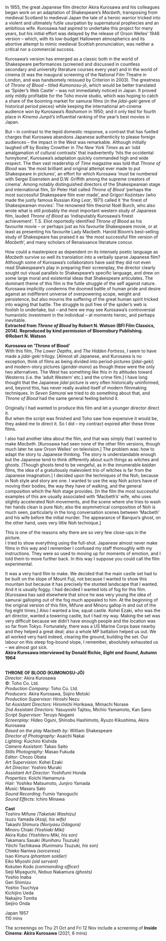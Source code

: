

In 1955, the great Japanese film director Akira Kurosawa and his colleagues began work on an adaptation of Shakespeare’s _Macbeth_, transposing from medieval Scotland to medieval Japan the tale of a heroic warrior tricked into a violent and ultimately futile usurpation by supernatural prophecies and an ambitious wife. Kurosawa had aspired to undertake this project for many years, but his initial effort was delayed by the release of Orson Welles’ 1948 version – which, with its low-budget Halloween atmospherics and its abortive attempt to mimic medieval Scottish pronunciation, was neither a critical nor a commercial success.

Kurosawa’s version has emerged as a classic both in the world of Shakespeare performances (screened and discussed in countless secondary and university literature courses every year) and in the world of cinema (it was the inaugural screening of the National Film Theatre in London, and was handsomely reissued by Criterion in 2003). The greatness of _Throne of Blood_ – titled _Kumonosu-jô_, which would be better translated as ‘Spider’s Web Castle’ – was not immediately noticed in Japan. It proved only mildly profitable for the Toho movie studio, which was hoping to catch a share of the booming market for samurai films (in the _jidai-geki_ genre of historical period pieces) while keeping the international art-cinema audience won by Kurosawa’s _Rashomon_ in 1950; and it only tied for fourth place in _Kinema Junpô_’s influential ranking of the year’s best movies in Japan.

But – in contrast to the tepid domestic response, a contrast that has fuelled charges that Kurosawa abandons Japanese authenticity to please foreign audiences – the impact in the West was remarkable. Although initially laughed off by Bosley Crowther in _The New York Times_ as an ‘odd amalgamation of cultural contrasts’ that inadvertently ‘hits the occidental funnybone’, Kurosawa’s adaptation quickly commanded high and wide respect. The then vast readership of _Time_ magazine was told that _Throne of Blood_ was ‘the most brilliant and original attempt ever made to put Shakespeare in pictures’, an effort for which Kurosawa ‘must be numbered with Sergei Eisenstein and D.W. Griffith among the supreme creators of cinema’. Among notably distinguished directors of the Shakespearean stage and international film, Sir Peter Hall called _Throne of Blood_ ‘perhaps the most successful Shakespeare film ever made’, and Grigori Kozintsev (who made the justly famous Russian _King Lear_, 1971) called it ‘the finest of Shakespearean movies’. The renowned film theorist Noël Burch, who also wrote what is still probably the most important western study of Japanese film, lauded _Throne of Blood_ as ‘indisputably Kurosawa’s finest achievement’. T.S. Eliot reportedly identified _Throne of Blood_ as his favourite movie – or perhaps just as his favourite Shakespeare movie, or at least as presenting his favourite Lady Macbeth. Harold Bloom’s best-selling study of Shakespeare has praised it as ‘the most successful film version of _Macbeth_’, and many scholars of Renaissance literature concur.

How could a masterpiece as dependent on its intensely poetic language as _Macbeth_ survive so well its translation into a verbally sparse Japanese film? Although some of Kurosawa’s collaborators have said they did not even read Shakespeare’s play in preparing their screenplay, the director clearly sought out visual parallels to Shakespeare’s specific language, and drew on some large moral and existential ideas that Shakespeare articulates. The dominant theme of this film is the futile struggle of the self against nature. Kurosawa implicitly condemns the doomed battle of human pride and desire against an indifferent universe of overpowering scope, weight and persistence, but also mourns the suffering of the great human spirit tricked into waging that battle. The struggle to pull free of the spider’s web is foolish to undertake, but – and here we may see Kurosawa’s controversial humanistic investment in the individual – at moments heroic, and perhaps inevitable.  
**Extracted from _Throne of Blood_ by Robert N. Watson (BFI Film Classics, 2014).  Reproduced by kind permission of Bloomsbury Publishing. ©Robert N. Watson**

**Kurosawa on ‘Throne of Blood’**  
With this film, _The Lower Depths_, and _The Hidden Fortress_, I seem to have made a _jidai-geki_ trilogy. [Almost all Japanese, and Kurosawa is no exception, think of films as being divided into period-pictures (_jidai-geki_) and modern-story pictures (_gendai-mono_) as though these were the only two alternatives. The West has something like this in its attitudes toward Westerns (i.e. the ‘adult Western’ etc.) and the crime film.] I have long thought that the Japanese _jidai_ picture is very often historically uninformed, and, beyond this, has never really availed itself of modern filmmaking techniques. In _Seven Samurai_ we tried to do something about that, and _Throne of Blood_ had the same general feeling behind it.

Originally I had wanted to produce this film and let a younger director direct it.  
But when the script was finished and Toho saw how expensive it would be, they asked me to direct it. So I did – my contract expired after these three films.

I also had another idea about the film, and that was simply that I wanted to make _Macbeth_. [Kurosawa had seen none of the other film versions, though much later he saw Orson Welles’ on television.] The problem was: how to adapt the story to Japanese thinking. The story is understandable enough but the Japanese tend to think differently about such things as witches and ghosts. [Though ghosts tend to be vengeful, as in the innumerable _kaidan_ films, the idea of a gratuitously malevolent trio of witches is far from the Japanese imagination.] I decided upon the techniques of the Noh, because in Noh style and story are one. I wanted to use the way Noh actors have of moving their bodies, the way they have of walking, and the general composition which the Noh stage provides. [In the film the most successful examples of this are usually associated with ‘Macbeth’s’ wife, who uses slightly accelerated Noh movements, and the scene where she tries to wash her hands clean is pure Noh; also the asymmetrical composition of Noh is much seen, particularly in the long conversation scenes between ‘Macbeth’ and his wife before the initial murder. The appearance of Banquo’s ghost, on the other hand, uses very little Noh technique.]

This is one of the reasons why there are so very few close-ups in the picture.  
I tried to show everything using the full-shot. Japanese almost never make films in this way and I remember I confused my staff thoroughly with my instructions.  They were so used to moving up for moments of emotion, and I told them to move further back. In this way I suppose you could call the film experimental.

It was a very hard film to make. We decided that the main castle set had to be built on the slope of Mount Fuji, not because I wanted to show this mountain but because it has precisely the stunted landscape that I wanted. And it is usually foggy. I had decided I wanted lots of fog for this film. [Kurosawa has said elsewhere that since he was very young the idea of samurai galloping out of the fog much appealed to him. At the beginning of the original version of this film, Mifune and Minoru gallop in and out of the fog eight times.] Also I wanted a low, squat castle. Kohei Ezaki, who was the art director, wanted a towering castle, but I had my way. Making the set was very difficult because we didn’t have enough people and the location was so far from Tokyo. Fortunately, there was a US Marine Corps base nearby and they helped a great deal; also a whole MP battalion helped us out.  We all worked very hard indeed, clearing the ground, building the set. Our labour on this steep fog-bound slope, I remember, absolutely exhausted us – we almost got sick.  
**Akira Kurosawa interviewed by Donald Richie, _Sight and Sound_, Autumn 1964**
<br><br>

**THRONE OF BLOOD (KUMONOSU-JÔ)**<br>
_Director:_ Akira Kurosawa<br>
©: Toho Co. Ltd.<br>
_Production Company:_ Toho Co. Ltd.<br>
_Producers:_ Akira Kurosawa, Sojiro Motoki<br>
_Production Supervisor:_ Hiroshi Nezu<br>
_1st Assistant Directors:_ Hiromichi Horikawa, Mimachi Norase<br>
_2nd Assistant Directors:_ Yasuyoshi Tajitsu,  Michio Yamamoto, Kan Sano<br>
_Script Supervisor:_ Teruyo Nogami<br>
_Screenplay:_ Hideo Oguni, Shinobu Hashimoto, Ryuzo Kikushima, Akira Kurosawa<br>
_Based on the play_ Macbeth _by:_ William Shakespeare<br>
_Director of Photography:_ Asaichi Nakai<br>
_Lighting:_ Kuichiro Kishida<br>
_Camera Assistant:_ Takao Saito<br>
_Stills Photography:_ Masao Fukuda<br>
_Editor:_ Chozo Obata<br>
_Art Supervision:_ Kohei Ezaki<br>
_Art Director:_ Yoshiro Muraki<br>
_Assistant Art Director:_ Yoshifumi Honda<br>
_Properties:_ Koichi Hamamura<br>
_Hair:_ Yoshiko Matsumoto, Junjiro Yamada<br>
_Music:_ Masaru Sato<br>
_Sound Recording:_ Fumio Yanoguchi<br>
_Sound Effects:_ Ichiro Minawa<br>

**Cast**<br>
Toshiro Mifune _(Taketoki Washizu)_<br>
Isuzu Yamada _(Asaji, his wife)_<br>
Takashi Shimura _(Noriyasu Odagura)_<br>
Minoru Chiaki _(Yoshiaki Miki)_<br>
Akira Kubo _(Yoshiteru Miki, his son)_<br>
Takamaru Sasaki _(Kuniharu Tsuzuki)_<br>
Yôichi Tachikawa _(Kunimaru Tsuzuki, his son)_<br>
Chieko Naniwa _(sorceress)_<br>
Isao Kimura _(phantom soldier)_<br>
Eiko Miyoshi _(old servant)_<br>
Kokuten Kodo _(commanding officer)_<br>
Seiji Miyaguchi, Nobuo Nakamura _(ghosts)_<br>
Yoshio Inaba<br>
Gen Shimizu<br>
Yoshio Tsuchiya<br>
Kichijiro Ueda<br>
Nakajiro Tomita<br>
Seijiro Onda<br>

Japan 1957<br>
110 mins

The screenings on Thu 21 Oct and Fri 12 Nov include a screening of **Inside Cinema: Akira Kurosawa**  (2021, 6 mins)
<br><br>
<!--stackedit_data:
eyJoaXN0b3J5IjpbLTIwNTk3MjE3NTRdfQ==
-->